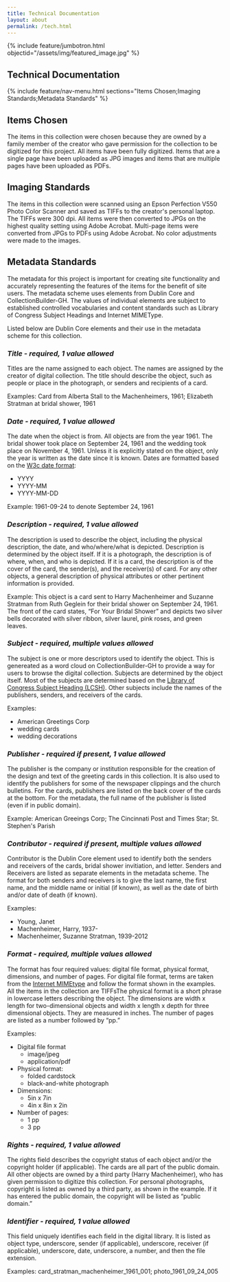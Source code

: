 ```yaml
---
title: Technical Documentation
layout: about
permalink: /tech.html
---
```


{% include feature/jumbotron.html objectid="/assets/img/featured_image.jpg" %}

## Technical Documentation

{% include feature/nav-menu.html sections="Items Chosen;Imaging Standards;Metadata Standards" %}

## Items Chosen 

The items in this collection were chosen because they are owned by a family member of the creator who gave permission for the collection to be digitized for this project. All items have been fully digitized. Items that are a single page have been uploaded as JPG images and items that are multiple pages have been uploaded as PDFs. 

## Imaging Standards 

The items in this collection were scanned using an Epson Perfection V550 Photo Color Scanner and saved as TIFFs to the creator's personal laptop. The TIFFs were 300 dpi. All items were then converted to JPGs on the highest quality setting using Adobe Acrobat. Multi-page items were converted from JPGs to PDFs using Adobe Acrobat. No color adjustments were made to the images. 

## Metadata Standards 

The metadata for this project is important for creating site functionality and accurately representing the features of the items for the benefit of site users. The metadata scheme uses elements from Dublin Core and CollectionBuilder-GH. The values of individual elements are subject to established controlled vocabularies and content standards such as Library of Congress Subject Headings and Internet MIMEType. 

Listed below are Dublin Core elements and their use in the metadata scheme for this collection.  

### _Title - required, 1 value allowed_

Titles are the name assigned to each object. The names are assigned by the creator of digital collection. The title should describe the object, such as people or place in the photograph, or senders and recipients of a card. 

Examples: Card from Alberta Stall to the Machenheimers, 1961; Elizabeth Stratman at bridal shower, 1961

### _Date - required, 1 value allowed_ 

The date when the object is from. All objects are from the year 1961. The bridal shower took place on September 24, 1961 and the wedding took place on November 4, 1961. Unless it is explicitly stated on the object, only the year is written as the date since it is known. Dates are formatted based on the [W3c date format](https://www.w3.org/TR/NOTE-datetime): 
* YYYY 
* YYYY-MM
* YYYY-MM-DD

Example: 1961-09-24 to denote September 24, 1961

### _Description - required, 1 value allowed_

The description is used to describe the object, including the physical description, the date, and who/where/what is depicted. Description is determined by the object itself. If it is a photograph, the description is of where, when, and who is depicted. If it is a card, the description is of the cover of the card, the sender(s), and the receiver(s) of card. For any other objects, a general description of physical attributes or other pertinent information is provided. 

Example: This object is a card sent to Harry Machenheimer and Suzanne Stratman from Ruth Geglein for their bridal shower on September 24, 1961. The front of the card states, “For Your Bridal Shower” and depicts two silver bells decorated with silver ribbon, silver laurel, pink roses, and green leaves. 

### _Subject - required, multiple values allowed_

The subject is one or more descriptors used to identify the object. This is genereated as a word cloud on CollectionBuilder-GH to provide a way for users to browse the digital collection. Subjects are determined by the object itself. Most of the subjects are determined based on the [Library of Congress Subject Heading (LCSH)](https://www.loc.gov/aba/publications/FreeLCSH/freelcsh.html). Other subjects include the names of the publishers, senders, and receivers of the cards. 

Examples: 
* American Greetings Corp 
* wedding cards 
* wedding decorations

### _Publisher - required if present, 1 value allowed_

The publisher is the company or institution responsible for the creation of the design and text of the greeting cards in this collection. It is also used to identify the publishers for some of the newspaper clippings and the church bulletins. For the cards, publishers are listed on the back cover of the cards at the bottom. For the metadata, the full name of the publisher is listed (even if in public domain).

Example: American Greeings Corp; The Cincinnati Post and Times Star; St. Stephen's Parish 

### _Contributor - required if present, multiple values allowed_ 

Contributor is the Dublin Core element used to identify both the senders and receivers of the cards, bridal shower invitiation, and letter. Senders and Receivers are listed as separate elements in the metadata scheme. The format for both senders and receivers is to give the last name, the first name, and the middle name or initial (if known), as well as the date of birth and/or date of death (if known). 

Examples: 
* Young, Janet 
* Machenheimer, Harry, 1937-
* Machenheimer, Suzanne Stratman, 1939-2012

### _Format - required, multiple values allowed_

The format has four required values: digital file format, physical format, dimensions, and number of pages. For digital file format, terms are taken from the [Internet MIMEtype](https://www.iana.org/assignments/media-types/media-types.xhtml) and follow the format shown in the examples. All the items in the collection are TIFFsThe physical format is a short phrase in lowercase letters describing the object. The dimensions are width x length for two-dimensional objects and width x length x depth for three dimensional objects. They are measured in inches. The number of pages are listed as a number followed by “pp.”  

Examples: 
* Digital file format 
  * image/jpeg
  * application/pdf
* Physical format:  
  * folded cardstock  
  * black-and-white photograph  
* Dimensions:
  * 5in x 7in  
  * 4in x 8in x 2in  
* Number of pages:   
  * 1 pp
  * 3 pp

### _Rights - required, 1 value allowed_ 

The rights field describes the copyright status of each object and/or the copyright holder (if applicable). The cards are all part of the public domain. All other objects are owned by a third party (Harry Machenheimer), who has given permission to digitize this collection. For personal photographs, copyright is listed as owned by a third party, as shown in the example. If it has entered the public domain, the copyright will be listed as “public domain.”

### _Identifier - required, 1 value allowed_ 

This field uniquely identifies each field in the digital library. It is listed as object type, underscore, sender (if applicable), underscore, receiver (if applicable), underscore, date, underscore, a number, and then the file extension.

Examples: card_stratman_machenheimer_1961_001; photo_1961_09_24_005
